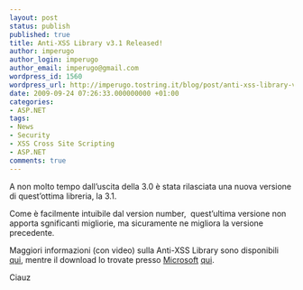 ```yaml
---
layout: post
status: publish
published: true
title: Anti-XSS Library v3.1 Released!
author: imperugo
author_login: imperugo
author_email: imperugo@gmail.com
wordpress_id: 1560
wordpress_url: http://imperugo.tostring.it/blog/post/anti-xss-library-v31-released/
date: 2009-09-24 07:26:33.000000000 +01:00
categories:
- ASP.NET
tags:
- News
- Security
- XSS Cross Site Scripting
- ASP.NET
comments: true
---
```

<p>A non molto tempo dall’uscita della 3.0 è stata rilasciata una nuova versione di quest’ottima libreria, la 3.1.</p>  <p>Come è facilmente intuibile dal version number,&#160; quest’ultima versione non apporta sgnificanti migliorie, ma sicuramente ne migliora la versione precedente.</p>  <p>Maggiori informazioni (con video) sulla Anti-XSS Library sono disponibili <a title="Anti-XSS-30" href="http://imperugo.tostring.it/Blog/Post/Anti-XSS-30" target="_blank">qui</a>, mentre il download lo trovate presso <a title="Microsoft Corporation" href="http://www.microsoft.com" rel="nofollow" target="_blank">Microsoft</a>&#160;<a title="Anti-XSS Library v3.1 Released" href="http://www.microsoft.com/downloads/details.aspx?familyid=051EE83C-5CCF-48ED-8463-02F56A6BFC09&amp;displaylang=en" rel="nofollow" target="_blank">qui</a>.</p>  <p>Ciauz</p>
